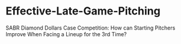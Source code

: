 # Effective-Late-Game-Pitching
SABR Diamond Dollars Case Competition: How can Starting Pitchers Improve When Facing a Lineup for the 3rd Time?

